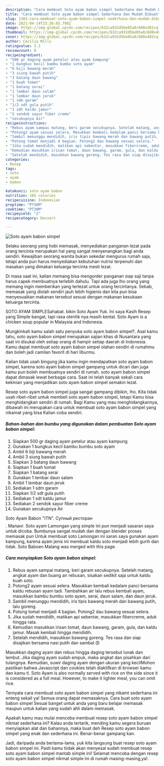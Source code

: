 ```yaml
---
description: "Cara membuat Soto ayam babon simpel Sederhana dan Mudah Dibuat"
title: "Cara membuat Soto ayam babon simpel Sederhana dan Mudah Dibuat"
slug: 1302-cara-membuat-soto-ayam-babon-simpel-sederhana-dan-mudah-dibuat
date: 2021-04-14T23:36:03.798Z
image: https://img-global.cpcdn.com/recipes/632ca932d5be05a0/680x482cq70/soto-ayam-babon-simpel-foto-resep-utama.jpg
thumbnail: https://img-global.cpcdn.com/recipes/632ca932d5be05a0/680x482cq70/soto-ayam-babon-simpel-foto-resep-utama.jpg
cover: https://img-global.cpcdn.com/recipes/632ca932d5be05a0/680x482cq70/soto-ayam-babon-simpel-foto-resep-utama.jpg
author: Cecilia Mills
ratingvalue: 3.2
reviewcount: 8
recipeingredient:
- "500 gr daging ayam petelur atau ayam kampung"
- "1 bungkus kecil bambu bumbu soto ayam"
- "6 biji bawang merah"
- "3 siung bawah putih"
- "3 batang daun bawang"
- "1 buah tomat"
- "1 batang serai"
- "1 lembar daun salam"
- "1 lembar daun jeruk"
- "1 sdm garam"
- "1/2 sdt gula putih"
- "1 sdt kaldu jamur"
- "2 sendok sayur fiber creme"
- "secukupnya Air"
recipeinstructions:
- "Rebus ayam sampai matang, beri garam secukupnya. Setelah matang, angkat ayam dan buang air rebusan, sisakan sedikit saja untuk kaldu kuah soto."
- "Potong2 ayam sesuai selera. Masukkan kembali kedalam panci bersama kaldu rebusan ayam tadi. Tambahkan air lalu rebus kembali ayam, masukkan bambu bumbu soto ayam, serai, daun salam, dan daun jeruk."
- "Sambil menunggu mendidih, iris tipis bawang merah dan bawang putih, lalu goreng."
- "Potong tomat menjadi 4 bagian. Potong2 dau bawang sesuai selera."
- "Jika sudah mendidih, matikan api sebentar, masukkan fibercreme, aduk hingga rata."
- "Kemudian masukkan irisan tomat, daun bawang, garam, gula, dan kaldu jamur. Masak kembali hingga mendidih."
- "Setelah mendidih, masukkan bawang goreng. Tes rasa dan siap disajikan bersama nasi putih dan sambal.😍"
categories:
- Resep
tags:
- soto
- ayam
- babon

katakunci: soto ayam babon 
nutrition: 165 calories
recipecuisine: Indonesian
preptime: "PT38M"
cooktime: "PT30M"
recipeyield: "2"
recipecategory: Dessert

---
```



![Soto ayam babon simpel](https://img-global.cpcdn.com/recipes/632ca932d5be05a0/680x482cq70/soto-ayam-babon-simpel-foto-resep-utama.jpg)

Selaku seorang yang hobi memasak, menyediakan panganan lezat pada orang tercinta merupakan hal yang sangat menyenangkan bagi anda sendiri. Kewajiban seorang  wanita bukan sekedar mengurus rumah saja, tetapi anda pun harus menyediakan kebutuhan nutrisi terpenuhi dan masakan yang dimakan keluarga tercinta mesti lezat.

Di masa  saat ini, kalian memang bisa mengorder panganan siap saji tanpa harus capek membuatnya terlebih dahulu. Tapi ada juga lho orang yang memang ingin memberikan yang terlezat untuk orang tercintanya. Sebab, memasak yang diolah sendiri jauh lebih higienis dan kita pun bisa menyesuaikan makanan tersebut sesuai dengan makanan kesukaan keluarga tercinta. 

SOTO AYAM SIMPLESahabat. bikin Soto Ayam Yuk. Ini saya Kasih Resep yang Simple bangat, tapi rasa otentik nya masih kental. Soto Ayam is a chicken soup popular in Malaysia and Indonesia.

Mungkinkah kamu salah satu penyuka soto ayam babon simpel?. Asal kamu tahu, soto ayam babon simpel merupakan sajian khas di Nusantara yang saat ini disukai oleh setiap orang di hampir setiap daerah di Indonesia. Kamu dapat membuat soto ayam babon simpel olahan sendiri di rumahmu dan boleh jadi camilan favorit di hari liburmu.

Kalian tidak usah bingung jika kamu ingin mendapatkan soto ayam babon simpel, karena soto ayam babon simpel gampang untuk dicari dan juga kamu pun boleh membuatnya sendiri di rumah. soto ayam babon simpel dapat dimasak lewat berbagai cara. Saat ini telah banyak sekali cara kekinian yang menjadikan soto ayam babon simpel semakin lezat.

Resep soto ayam babon simpel juga sangat gampang dibikin, lho. Kita tidak usah ribet-ribet untuk membeli soto ayam babon simpel, tetapi Kamu bisa menghidangkan sendiri di rumah. Bagi Kamu yang mau menghidangkannya, dibawah ini merupakan cara untuk membuat soto ayam babon simpel yang nikamat yang bisa Kalian coba sendiri.

<!--inarticleads1-->

##### Bahan-bahan dan bumbu yang digunakan dalam pembuatan Soto ayam babon simpel:

1. Siapkan 500 gr daging ayam petelur atau ayam kampung
1. Gunakan 1 bungkus kecil bambu bumbu soto ayam
1. Ambil 6 biji bawang merah
1. Ambil 3 siung bawah putih
1. Siapkan 3 batang daun bawang
1. Siapkan 1 buah tomat
1. Siapkan 1 batang serai
1. Gunakan 1 lembar daun salam
1. Ambil 1 lembar daun jeruk
1. Sediakan 1 sdm garam
1. Siapkan 1/2 sdt gula putih
1. Sediakan 1 sdt kaldu jamur
1. Sediakan 2 sendok sayur fiber creme
1. Gunakan secukupnya Air


Soto Ayam Babon &#34;ITN&#34;. Супный ресторан$$$$. Маланг. Soto ayam Lamongan yang simple ini pun menjadi sasaran saya untuk dicoba. Bumbunya sangat mudah dan dengan blender proses memasak pun Untuk membuat soto Lamongan ini saran saya gunakan ayam kampung, karena ayam jenis ini membuat kaldu soto menjadi lebih gurih dan tidak. Soto Baboen Malang was merged with this page. 

<!--inarticleads2-->

##### Cara menyiapkan Soto ayam babon simpel:

1. Rebus ayam sampai matang, beri garam secukupnya. Setelah matang, angkat ayam dan buang air rebusan, sisakan sedikit saja untuk kaldu kuah soto.
1. Potong2 ayam sesuai selera. Masukkan kembali kedalam panci bersama kaldu rebusan ayam tadi. Tambahkan air lalu rebus kembali ayam, masukkan bambu bumbu soto ayam, serai, daun salam, dan daun jeruk.
1. Sambil menunggu mendidih, iris tipis bawang merah dan bawang putih, lalu goreng.
1. Potong tomat menjadi 4 bagian. Potong2 dau bawang sesuai selera.
1. Jika sudah mendidih, matikan api sebentar, masukkan fibercreme, aduk hingga rata.
1. Kemudian masukkan irisan tomat, daun bawang, garam, gula, dan kaldu jamur. Masak kembali hingga mendidih.
1. Setelah mendidih, masukkan bawang goreng. Tes rasa dan siap disajikan bersama nasi putih dan sambal.😍


Masukkan daging ayam dan rebus hingga daging tersebut lunak dan lembut. Jika daging ayam sudah empuk, maka angkat dan pisahkan dari tulangnya. Kemudian, suwir daging ayam dengan ukuran yang kecilMohon pastikan bahwa Javascript dan cookies telah diaktifkan di browser kamu dan kamu ti. Soto Ayam is also normally served with rice on the side since it is considered as a full meal. However, to make it lighter meal, you can omit rice. 

Ternyata cara membuat soto ayam babon simpel yang nikamt sederhana ini enteng sekali ya! Semua orang dapat memasaknya. Cara buat soto ayam babon simpel Sesuai banget untuk anda yang baru belajar memasak maupun untuk kalian yang sudah ahli dalam memasak.

Apakah kamu mau mulai mencoba membuat resep soto ayam babon simpel nikmat sederhana ini? Kalau anda tertarik, mending kamu segera buruan menyiapkan alat dan bahannya, maka buat deh Resep soto ayam babon simpel yang enak dan sederhana ini. Benar-benar gampang kan. 

Jadi, daripada anda berlama-lama, yuk kita langsung buat resep soto ayam babon simpel ini. Pasti kamu tiidak akan menyesal sudah membuat resep soto ayam babon simpel mantab simple ini! Selamat mencoba dengan resep soto ayam babon simpel nikmat simple ini di rumah masing-masing,ya!.

